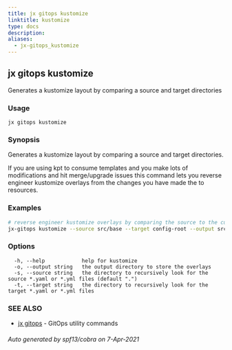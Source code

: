 ```yaml
---
title: jx gitops kustomize
linktitle: kustomize
type: docs
description: 
aliases:
  - jx-gitops_kustomize
---
```


## jx gitops kustomize

Generates a kustomize layout by comparing a source and target directories

### Usage

```
jx gitops kustomize
```

### Synopsis

Generates a kustomize layout by comparing a source and target directories.
  
If you are using kpt to consume templates and you make lots of modifications and hit merge/upgrade issues this command lets you reverse engineer kustomize overlays from the changes you have made the to resources.

### Examples

  ```bash
  # reverse engineer kustomize overlays by comparing the source to the current target
  jx-gitops kustomize --source src/base --target config-root --output src/overlays/default

  ```
### Options

```
  -h, --help            help for kustomize
  -o, --output string   the output directory to store the overlays
  -s, --source string   the directory to recursively look for the source *.yaml or *.yml files (default ".")
  -t, --target string   the directory to recursively look for the target *.yaml or *.yml files
```

### SEE ALSO

* [jx gitops](..)	 - GitOps utility commands

###### Auto generated by spf13/cobra on 7-Apr-2021

